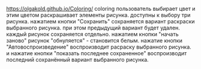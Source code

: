https://olgakold.github.io/Coloring/
coloring
пользователь выбирает цвет и этим цветом раскрашивает элементы рисунка. доступны к выбору три рисунка. нажатием кнопки "Сохранить" сохраняется  вариант раскраски выбранного рисунка. при этом предыдущий вариант будет удален. каждый рисунок сохраняется отдельно. нажатием кнопки "начать заново" рисунок "обнуляется" - становится белым. нажатие кнопки "Автовоспроизведение" воспроизводит расраску выбранного рисунка. и нажатие  кнопки "показать последнее сохраненное" воспроизводит последний сохранённый вариант выбранного рисунка.
